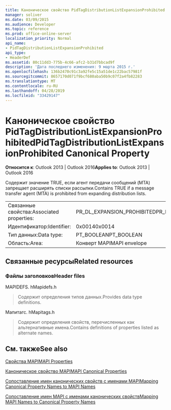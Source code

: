 ```yaml
---
title: Каноническое свойство PidTagDistributionListExpansionProhibited
manager: soliver
ms.date: 03/09/2015
ms.audience: Developer
ms.topic: reference
ms.prod: office-online-server
localization_priority: Normal
api_name:
- PidTagDistributionListExpansionProhibited
api_type:
- HeaderDef
ms.assetid: 80c11dd3-775b-4c66-afc2-b31d7bbcad9f
description: 'Дата последнего изменения: 9 марта 2015 г.'
ms.openlocfilehash: 136b2470c91c3a92fe5c15a51de1c22bac57981f
ms.sourcegitcommit: 8657170d071f9bcf680aba50b9c07f2a4fb82283
ms.translationtype: MT
ms.contentlocale: ru-RU
ms.lasthandoff: 04/28/2019
ms.locfileid: "33429147"
---
```

# <a name="pidtagdistributionlistexpansionprohibited-canonical-property"></a><span data-ttu-id="69e7e-103">Каноническое свойство PidTagDistributionListExpansionProhibited</span><span class="sxs-lookup"><span data-stu-id="69e7e-103">PidTagDistributionListExpansionProhibited Canonical Property</span></span>

  
  
<span data-ttu-id="69e7e-104">**Относится к**: Outlook 2013 | Outlook 2016</span><span class="sxs-lookup"><span data-stu-id="69e7e-104">**Applies to**: Outlook 2013 | Outlook 2016</span></span> 
  
<span data-ttu-id="69e7e-105">Содержит значение TRUE, если агент передачи сообщений (MTA) запрещает расширять списки рассылки.</span><span class="sxs-lookup"><span data-stu-id="69e7e-105">Contains TRUE if a message transfer agent (MTA) is prohibited from expanding distribution lists.</span></span>
  
|||
|:-----|:-----|
|<span data-ttu-id="69e7e-106">Связанные свойства:</span><span class="sxs-lookup"><span data-stu-id="69e7e-106">Associated properties:</span></span>  <br/> |<span data-ttu-id="69e7e-107">PR_DL_EXPANSION_PROHIBITED</span><span class="sxs-lookup"><span data-stu-id="69e7e-107">PR_DL_EXPANSION_PROHIBITED</span></span>  <br/> |
|<span data-ttu-id="69e7e-108">Идентификатор:</span><span class="sxs-lookup"><span data-stu-id="69e7e-108">Identifier:</span></span>  <br/> |<span data-ttu-id="69e7e-109">0x0014</span><span class="sxs-lookup"><span data-stu-id="69e7e-109">0x0014</span></span>  <br/> |
|<span data-ttu-id="69e7e-110">Тип данных:</span><span class="sxs-lookup"><span data-stu-id="69e7e-110">Data type:</span></span>  <br/> |<span data-ttu-id="69e7e-111">PT_BOOLEAN</span><span class="sxs-lookup"><span data-stu-id="69e7e-111">PT_BOOLEAN</span></span>  <br/> |
|<span data-ttu-id="69e7e-112">Область:</span><span class="sxs-lookup"><span data-stu-id="69e7e-112">Area:</span></span>  <br/> |<span data-ttu-id="69e7e-113">Конверт MAPI</span><span class="sxs-lookup"><span data-stu-id="69e7e-113">MAPI envelope</span></span>  <br/> |
   
## <a name="related-resources"></a><span data-ttu-id="69e7e-114">Связанные ресурсы</span><span class="sxs-lookup"><span data-stu-id="69e7e-114">Related resources</span></span>

### <a name="header-files"></a><span data-ttu-id="69e7e-115">Файлы заголовков</span><span class="sxs-lookup"><span data-stu-id="69e7e-115">Header files</span></span>

<span data-ttu-id="69e7e-116">MAPIDEFS. h</span><span class="sxs-lookup"><span data-stu-id="69e7e-116">Mapidefs.h</span></span>
  
> <span data-ttu-id="69e7e-117">Содержит определения типов данных.</span><span class="sxs-lookup"><span data-stu-id="69e7e-117">Provides data type definitions.</span></span>
    
<span data-ttu-id="69e7e-118">Мапитагс. h</span><span class="sxs-lookup"><span data-stu-id="69e7e-118">Mapitags.h</span></span>
  
> <span data-ttu-id="69e7e-119">Содержит определения свойств, перечисленных как альтернативные имена.</span><span class="sxs-lookup"><span data-stu-id="69e7e-119">Contains definitions of properties listed as alternate names.</span></span>
    
## <a name="see-also"></a><span data-ttu-id="69e7e-120">См. также</span><span class="sxs-lookup"><span data-stu-id="69e7e-120">See also</span></span>



[<span data-ttu-id="69e7e-121">Свойства MAPI</span><span class="sxs-lookup"><span data-stu-id="69e7e-121">MAPI Properties</span></span>](mapi-properties.md)
  
[<span data-ttu-id="69e7e-122">Каноническое свойство MAPI</span><span class="sxs-lookup"><span data-stu-id="69e7e-122">MAPI Canonical Properties</span></span>](mapi-canonical-properties.md)
  
[<span data-ttu-id="69e7e-123">Сопоставление имен канонических свойств с именами MAPI</span><span class="sxs-lookup"><span data-stu-id="69e7e-123">Mapping Canonical Property Names to MAPI Names</span></span>](mapping-canonical-property-names-to-mapi-names.md)
  
[<span data-ttu-id="69e7e-124">Сопоставление имен MAPI с именами канонических свойств</span><span class="sxs-lookup"><span data-stu-id="69e7e-124">Mapping MAPI Names to Canonical Property Names</span></span>](mapping-mapi-names-to-canonical-property-names.md)

